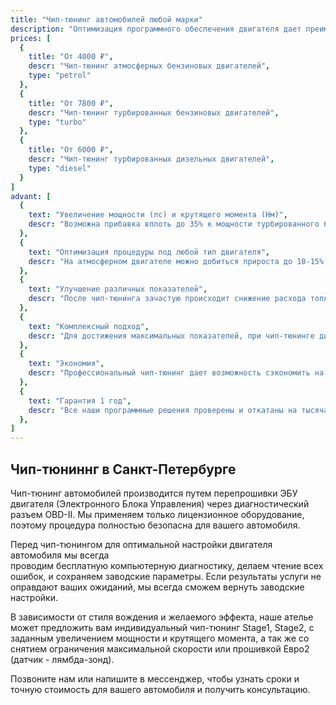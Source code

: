 ```yaml
---
title: "Чип-тюнинг автомобилей любой марки"
description: "Оптимизация программного обеспечения двигателя дает преимущество в повседневном передвижении, раскрывая потенциал машины. Мы делаем «гражданский» тюнинг, без экстремальных нагрузок"
prices: [
  {
    title: "От 4000 ₽",
    descr: "Чип-тюнинг атмосферных бензиновых двигателей",
    type: "petrol"
  },
  {
    title: "От 7800 ₽",
    descr: "Чип-тюнинг турбированных бензиновых двигателей",
    type: "turbo"
  },
  {
    title: "От 6000 ₽",
    descr: "Чип-тюнинг турбированных дизельных двигателей",
    type: "diesel"
  }
]
advant: [
  {
    text: "Увеличение мощности (лс) и крутящего момента (Нм)", 
    descr: "Возможна прибавка вплоть до 35% к мощности турбированного бензинового или дизельного двигателя машины."
  },
  {
    text: "Оптимизация процедуры под любой тип двигателя", 
    descr: "На атмосферном двигателе можно добиться прироста до 10-15% путем оптимизации его прошивки под менее экологичную и более эффективную работу. В случае неисправности, возможно удаление катализатора."
  },
  {
    text: "Улучшение различных показателей", 
    descr: "После чип-тюнинга зачастую происходит снижение расхода топлива и улучшение динамики, отклика педали газа, подхвата турбины, переключений АКПП, устранение провалов тяги."
  },
  {
    text: "Комплексный подход", 
    descr: "Для достижения максимальных показателей, при чип-тюнинге дизельных автомобилей возможно удаление сажевого фильтра DPF, выхлопной системы и EGR, а так же системы BlueTEC."
  },
  {
    text: "Экономия", 
    descr: "Профессиональный чип-тюнинг дает возможность сэкономить на дорогостоящем ремонте или замене коплектующих и отключить какую-либо вышедшую из строя систему."
  },
  {
    text: "Гарантия 1 год", 
    descr: "Все наши программные решения проверены и откатаны на тысячах автомобилей, имеют сертификаты качества. На весь софт действует гарантия 1 год - он не слетит с вашего автомобиля."
  },
]
---
```


## Чип-тюниннг в Санкт-Петербурге

Чип-тюнинг автомобилей производится путем перепрошивки ЭБУ двигателя (Электронного Блока Управления) через диагностический разъем OBD-II. Мы применяем только лицензионное оборудование, поэтому процедура полностью безопасна для вашего автомобиля.

Перед чип-тюнингом для оптимальной настройки двигателя автомобиля мы всегда проводим бесплатную компьютерную диагностику, делаем чтение всех ошибок, и сохраняем заводские параметры. Если результаты услуги не оправдают ваших ожиданий, мы всегда сможем вернуть заводские настройки.

В зависимости от стиля вождения и желаемого эффекта, наше ателье может предложить вам индивидуальный чип-тюнинг Stage1, Stage2, с заданным увеличением мощности и крутящего момента, а так же со снятием ограничения максимальной скорости или прошивкой Евро2 (датчик - лямбда-зонд).

Позвоните нам или напишите в мессенджер, чтобы узнать сроки и точную стоимость для вашего автомобиля и получить консультацию.


